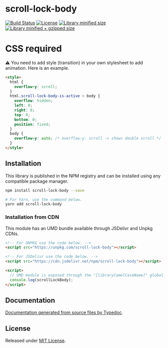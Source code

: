 # scroll-lock-body

[![Build Status](https://travis-ci.org/kunukn/scroll-lock-body.svg?branch=master)](https://travis-ci.org/kunukn/scroll-lock-body)
[![License](https://badgen.net/github/license/kunukn/scroll-lock-body)](./LICENSE)
[![Library minified size](https://badgen.net/bundlephobia/min/scroll-lock-body)](https://bundlephobia.com/result?p=scroll-lock-body)
[![Library minified + gzipped size](https://badgen.net/bundlephobia/minzip/scroll-lock-body)](https://bundlephobia.com/result?p=scroll-lock-body)

# CSS required

:warning: ️You need to add style (transition) in your own stylesheet to add animation. Here is an example.

```html
<style>
  html {
    overflow-y: scroll;
  }
  html.scroll-lock-body-is-active > body {
    overflow: hidden;
    left: 0;
    right: 0;
    top: 0;
    bottom: 0;
    position: fixed;
  }
  body {
    overflow-y: auto; /* overflow-y: scroll -> shows double scroll */
  }
</style>
```

## Installation

This library is published in the NPM registry and can be installed using any compatible package manager.

```sh
npm install scroll-lock-body --save

# For Yarn, use the command below.
yarn add scroll-lock-body
```

### Installation from CDN

This module has an UMD bundle available through JSDelivr and Unpkg CDNs.

```html
<!-- For UNPKG use the code below. -->
<script src="https://unpkg.com/scroll-lock-body"></script>

<!-- For JSDelivr use the code below. -->
<script src="https://cdn.jsdelivr.net/npm/scroll-lock-body"></script>

<script>
  // UMD module is exposed through the "[libraryCamelCaseName]" global variable.
  console.log(scrollLockBody);
</script>
```

## Documentation

[Documentation generated from source files by Typedoc](./docs/README.md).

## License

Released under [MIT License](./LICENSE).
